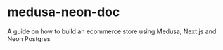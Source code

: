 # medusa-neon-doc
A guide on how to build an ecommerce store using Medusa, Next.js and Neon Postgres

